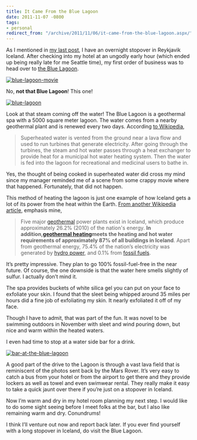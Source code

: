 ```yaml
---
title: It Came From the Blue Lagoon
date: 2011-11-07 -0800
tags:
- personal
redirect_from: "/archive/2011/11/06/it-came-from-the-blue-lagoon.aspx/"
---
```


As I mentioned in [my last post](https://haacked.com/archive/2011/10/31/beer-in-iceland.aspx "Beer in Iceland"), I have an overnight stopover in Reykjavik Iceland. After checking into my hotel at an ungodly early hour (which ended up being really late for me Seattle time), my first order of business was to head over to [the Blue Lagoon](http://www.bluelagoon.com/ "The Blue Lagoon").

[![blue-lagoon-movie](https://haacked.com/images/haacked_com/WindowsLiveWriter/It-Came-From-the-Blue-Lagoon_7635/blue-lagoon-movie_thumb.jpg "blue-lagoon-movie")](https://haacked.com/images/haacked_com/WindowsLiveWriter/It-Came-From-the-Blue-Lagoon_7635/blue-lagoon-movie_2.jpg)

No, **not that Blue Lagoon**! This one!

[![blue-lagoon](https://haacked.com/images/haacked_com/WindowsLiveWriter/It-Came-From-the-Blue-Lagoon_7635/blue-lagoon_thumb.jpg "blue-lagoon")](https://haacked.com/images/haacked_com/WindowsLiveWriter/It-Came-From-the-Blue-Lagoon_7635/blue-lagoon_2.jpg) 

Look at that steam coming off the water! The Blue Lagoon is a geothermal spa with a 5000 square meter lagoon. The water comes from a nearby geothermal plant and is renewed every two days. According [to Wikipedia](http://en.wikipedia.org/wiki/Blue_Lagoon_(geothermal_spa) "Wikipedia on the spa"),

> Superheated water is vented from the ground near a lava flow and used
> to run turbines that generate electricity. After going through the
> turbines, the steam and hot water passes through a heat exchanger to
> provide heat for a municipal hot water heating system. Then the water
> is fed into the lagoon for recreational and medicinal users to bathe
> in.

Yes, the thought of being cooked in superheated water did cross my mind since my manager reminded me of a scene from some crappy movie where that happened. Fortunately, that did not happen.

This method of heating the lagoon is just one example of how Iceland gets a lot of its power from the heat within the Earth. [From another Wikipedia article](http://en.wikipedia.org/wiki/Geothermal_power_in_Iceland "Geothermal power in Iceland"), emphasis mine,

> Five major [geothermal](http://en.wikipedia.org/wiki/Geothermal_power)
> power plants exist in Iceland, which produce approximately 26.2%
> (2010) of the nation's energy. **In addition,**[**geothermal
> heating**](http://en.wikipedia.org/wiki/Geothermal_heating)**meets the
> heating and hot water requirements of approximately 87% of all
> buildings in Iceland**. Apart from geothermal energy, 75.4% of the
> nation’s electricity was generated by [hydro
> power](http://en.wikipedia.org/wiki/Hydroelectricity), and 0.1% from
> [fossil fuels](http://en.wikipedia.org/wiki/Fossil_fuel).

It’s pretty impressive. They plan to go 100% fossil-fuel-free in the near future. Of course, the one downside is that the water here smells slightly of sulfur. I actually don’t mind it.

The spa provides buckets of white silica gel you can put on your face to exfoliate your skin. I found that the sleet being whipped around 35 miles per hours did a fine job of exfoliating my skin. It nearly exfoliated it off of my face.

Though I have to admit, that was part of the fun. It was novel to be swimming outdoors in November with sleet and wind pouring down, but nice and warm within the heated waters.

I even had time to stop at a water side bar for a drink.

[![bar-at-the-blue-lagoon](https://haacked.com/images/haacked_com/WindowsLiveWriter/It-Came-From-the-Blue-Lagoon_7635/bar-at-the-blue-lagoon_thumb.jpg "bar-at-the-blue-lagoon")](https://haacked.com/images/haacked_com/WindowsLiveWriter/It-Came-From-the-Blue-Lagoon_7635/bar-at-the-blue-lagoon_2.jpg)

A good part of the drive to the Lagoon is through a vast lava field that is reminiscent of the photos sent back by the Mars Rover. It’s very easy to catch a bus from your hotel or from the airport to get there and they provide lockers as well as towel and even swimwear rental. They really make it easy to take a quick jaunt over there if you’re just on a stopover in Iceland.

Now I’m warm and dry in my hotel room planning my next step. I would like to do some sight seeing before I meet folks at the bar, but I also like remaining warm and dry. Conundrums!

I think I’ll venture out now and report back later. If you ever find yourself with a long stopover in Iceland, do visit the Blue Lagoon.
